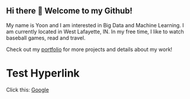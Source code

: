 ## Hi there 👋 Welcome to my Github!

My name is Yoon and I am interested in Big Data and Machine Learning. I am currently located in West Lafayette, IN. In my free time, I like to watch baseball games, read and travel.


Check out my [portfolio]([https://your-portfolio-link.com](https://kyeungyoonkim.github.io)) for more projects and details about my work!


# Test Hyperlink

Click this: [Google](https://www.google.com)

<!--
**kyeungyoonkim/kyeungyoonkim** is a ✨ _special_ ✨ repository because its `README.md` (this file) appears on your GitHub profile.

Here are some ideas to get you started:

- 🔭 I’m currently working on ...
- 🌱 I’m currently learning ...
- 👯 I’m looking to collaborate on ...
- 🤔 I’m looking for help with ...
- 💬 Ask me about ...
- 📫 How to reach me: ...
- 😄 Pronouns: ...
- ⚡ Fun fact: ...
-->
